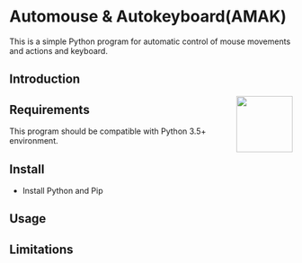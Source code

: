 # Automouse & Autokeyboard(AMAK)
This is a simple Python program for automatic control of mouse movements and actions and keyboard.

## Introduction
<img src="../../blob/master/amak.ico" align="right" height="100">


## Requirements
This program should be compatible with Python 3.5+ environment.

## Install
- Install Python and Pip


## Usage

## Limitations

